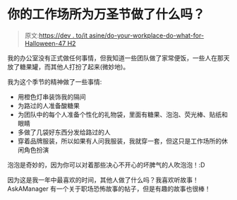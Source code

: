 # 你的工作场所为万圣节做了什么吗？

> 原文:[https://dev . to/it asine/do-your-workplace-do-what-for-Halloween-47 H2](https://dev.to/itsasine/did-your-workplace-do-anything-for-halloween-47h2)

我的办公室没有正式做任何事情，但我知道一些团队做了家常便饭，一些人在那天放了糖果罐，而其他人打扮了起来(微妙地)。

我为这个季节的精神做了一些事情:

*   用橙色灯串装饰我的隔间
*   为路过的人准备酸糖果
*   为团队中的每个人准备个性化的礼物袋，里面有糖果、泡泡、荧光棒、贴纸和眼睛
*   多做了几袋好东西分发给路过的人
*   穿着品牌服装，所以如果有人问我服装，我就穿一套，但这只是工作场所的休闲角色扮演

泡泡是奇妙的，因为你可以对着那些决心不开心的坏脾气的人吹泡泡！:D

因为这是我一年中最喜欢的时间，其他人做了什么吗？我喜欢听故事！AskAManager 有一个关于职场恐怖故事的帖子，但是有趣的故事也很棒！